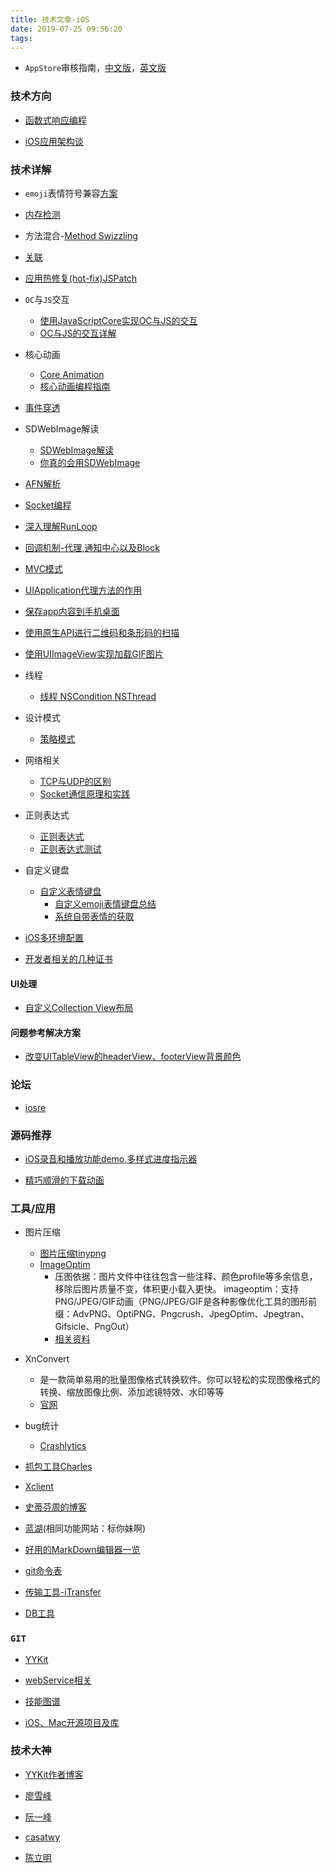 ```yaml
---
title: 技术文章-iOS
date: 2019-07-25 09:56:20
tags:
---
```


* `AppStore`审核指南，[中文版](http://www.cocoachina.com/appstore/20140910/9574.html)，[英文版](https://developer.apple.com/app-store/review/guidelines/)

### 技术方向

* [函数式响应编程](https://kevinhm.gitbooks.io/functionalreactiveprogrammingonios/content/index.html)

* [iOS应用架构谈](https://casatwy.com/iosying-yong-jia-gou-tan-kai-pian.html)

### 技术详解

* `emoji`表情符号兼容[方案](http://blog.csdn.net/qdkfriend/article/details/7576524)

* [内存检测](http://blog.csdn.net/totogo2010/article/details/8233565)

* 方法混合-[Method Swizzling](http://blog.csdn.net/yiyaaixuexi/article/details/9374411)

* [关联](http://blog.csdn.net/onlyou930/article/details/9299169)

* [应用热修复(hot-fix)JSPatch](http://www.jianshu.com/p/0cb81bf23d7a)

* `OC`与`JS`交互
  * [使用JavaScriptCore实现OC与JS的交互](https://www.jianshu.com/p/cdaf9bc3d65d)
  * [OC与JS的交互详解](https://www.cnblogs.com/oc-bowen/p/5547812.html)

* 核心动画
  * [Core Animation](https://www.jianshu.com/p/8c1c1697c0ce)
  * [核心动画编程指南](https://www.jianshu.com/p/85a568456b1f)

* [事件穿透](http://www.jianshu.com/p/0bece5f27650)

* SDWebImage解读
  * [SDWebImage解读](https://www.jianshu.com/p/be9a0a088feb)
  * [你真的会用SDWebImage](http://www.2cto.com/kf/201604/500830.html)

* [AFN解析](https://blog.csdn.net/jiang314/article/details/51878797)

* [Socket编程](http://www.mamicode.com/info-detail-877996.html)

* [深入理解RunLoop](https://blog.ibireme.com/2015/05/18/runloop/)

* [回调机制-代理,通知中心以及Block](https://blog.csdn.net/cocoarannie/article/details/11857141)

* [MVC模式](https://blog.csdn.net/margin_zh/article/details/6062676)

* [UIApplication代理方法的作用](http://blog.sina.com.cn/s/blog_6d61743b01018v0u.html)

* [保存app内容到手机桌面](http://www.cocoachina.com/articles/11270)

* [使用原生API进行二维码和条形码的扫描](https://my.oschina.net/u/2340880/blog/405847)

* [使用UIImageView实现加载GIF图片](http://blog.sina.com.cn/s/blog_8ded6a080102v4ux.html)

* 线程
  * [线程 NSCondition NSThread](http://blog.sina.com.cn/s/blog_5f1a6dd401010st4.html)

* 设计模式
  * [策略模式](https://blog.csdn.net/hguisu/article/details/7558249)

* 网络相关
  * [TCP与UDP的区别](https://www.cnblogs.com/bizhu/archive/2012/05/12/2497493.html)
  * [Socket通信原理和实践](https://blog.csdn.net/dlutbrucezhang/article/details/8577810)

* 正则表达式
  * [正则表达式](https://www.cnblogs.com/heyonggang/archive/2013/12/16/3476885.html)
  * [正则表达式测试](https://www.tuicool.com/articles/aAJRju)

* 自定义键盘
  * [自定义表情键盘](http://www.cocoachina.com/articles/9661)
     * [自定义emoji表情键盘总结](http://blog.sina.com.cn/s/blog_6317728d0102vwjv.html)
     * [系统自带表情的获取](https://www.2cto.com/kf/201503/380192.html)

* [iOS多环境配置](https://www.jianshu.com/p/2ace1d3030a1?utm_campaign=hugo&utm_medium=reader_share&utm_content=note&utm_source=qq)

* [开发者相关的几种证书](https://www.cnblogs.com/LifeTechnologySupporter/p/5033852.html)

#### UI处理

* [自定义Collection View布局](http://www.cocoachina.com/articles/7401)

#### 问题参考解决方案

* [改变UITableView的headerView、footerView背景颜色](https://www.jianshu.com/p/bfb237f5c20c)

### 论坛

* [iosre](http://bbs.iosre.com)

### 源码推荐

* [iOS录音和播放功能demo,多样式进度指示器](http://www.cocoachina.com/articles/11223)

* [精巧顺滑的下载动画](http://www.code4app.com/forum.php?mod=viewthread&tid=10405&extra=page%3D1%26filter%3Dsortid%26sortid%3D1)

### 工具/应用

* 图片压缩
  * [图片压缩tinypng](https://tinypng.com)
  * [ImageOptim](https://www.macupdate.com/app/mac/28766/imageoptim/)
     * 压图依据：图片文件中往往包含一些注释、颜色profile等多余信息，移除后图片质量不变，体积更小载入更快。
imageoptim：支持PNG/JPEG/GIF动画（PNG/JPEG/GIF是各种影像优化工具的图形前缀：AdvPNG、OptiPNG、Pngcrush、JpegOptim、Jpegtran、Gifsicle、PngOut）
     * [相关资料](https://www.appinn.com/imageoptim/)

* XnConvert
  * 是一款简单易用的批量图像格式转换软件。你可以轻松的实现图像格式的转换、缩放图像比例、添加滤镜特效、水印等等
  * [官网](https://www.xnview.com/en/xnconvert/)

* bug统计
  * [Crashlytics](https://www.infoq.cn/article/crashlytics-crash-statistics-tools/)

* [抓包工具Charles](https://www.cnblogs.com/weiming4219/p/7908668.html)

* [Xclient](https://xclient.info)

* [史蒂芬周的博客](http://www.sdifen.com)

* [蓝湖](https://lanhuapp.com)(相同功能网站：标你妹啊)

* [好用的MarkDown编辑器一览](https://www.williamlong.info/archives/4319.html)

* [git命令表](https://www.jb51.net/article/55442.htm)

* [传输工具-iTransfer](https://bbs.feng.com/read-htm-tid-11181844.html)

* [DB工具](https://github.com/sqlitebrowser/sqlitebrowser/releases/tag/v3.10.1)

### `GIT`

* [YYKit](https://github.com/ibireme/YYKit)

* [webService相关](https://github.com/Rita5969/afnetwork3.0-for-webservice)

* [技能图谱](https://github.com/TeamStuQ/skill-map)

* [iOS、Mac开源项目及库](https://github.com/Tim9Liu9/TimLiu-iOS?hmsr=toutiao.io&utm_medium=toutiao.io&utm_source=toutiao.io)

### 技术大神

* [YYKit作者博客](http://blog.ibireme.com)

* [廖雪峰](http://www.liaoxuefeng.com)

* [阮一峰](http://www.ruanyifeng.com)

* [casatwy](https://casatwy.com)

* [陈立明](https://github.com/chenliming777/awesome-awesomeness-zh_CN)